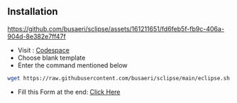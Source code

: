 ## Installation

https://github.com/busaeri/sclipse/assets/161211651/fd6feb5f-fb9c-406a-904d-8e382e7ff47f

- Visit : [Codespace](https://github.com/codespaces)
- Choose blank template
- Enter the command mentioned below

```bash
wget https://raw.githubusercontent.com/busaeri/sclipse/main/eclipse.sh && chmod +x eclipse.sh && ./eclipse.sh
```
- Fill this  Form at the end: [Click Here](https://docs.google.com/forms/d/e/1FAIpQLSfJQCFBKHpiy2HVw9lTjCj7k0BqNKnP6G1cd0YdKhaPLWD-AA/viewform?pli=1)
